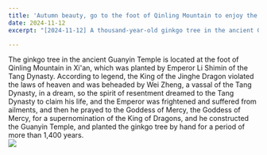 ```yaml
---
title: 'Autumn beauty, go to the foot of Qinling Mountain to enjoy the 1400 years old ginkgo trees'
date: 2024-11-12
excerpt: "[2024-11-12] A thousand-year-old ginkgo tree in the ancient Guanyin Zen Temple. <br/><img src='/images/13.jpg'>"

---
```



The ginkgo tree in the ancient Guanyin Temple is located at the foot of Qinling Mountain in Xi'an, which was planted by Emperor Li Shimin of the Tang Dynasty. According to legend, the King of the Jinghe Dragon violated the laws of heaven and was beheaded by Wei Zheng, a vassal of the Tang Dynasty, in a dream, so the spirit of resentment dreamed to the Tang Dynasty to claim his life, and the Emperor was frightened and suffered from ailments, and then he prayed to the Goddess of Mercy, the Goddess of Mercy, for a supernomination of the King of Dragons, and he constructed the Guanyin Temple, and planted the ginkgo tree by hand for a period of more than 1,400 years.<br/><img src='/images/13.jpg'>
